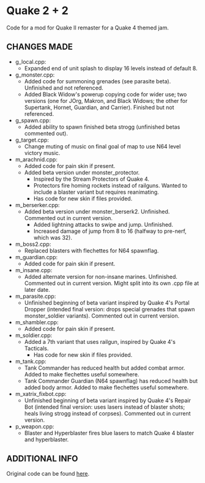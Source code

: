 # Quake 2 + 2
 Code for a mod for Quake II remaster for a Quake 4 themed jam.

## CHANGES MADE
- g_local.cpp:<br>
	- Expanded end of unit splash to display 16 levels instead of default 8.
- g_monster.cpp:<br>
  - Added code for summoning grenades (see parasite beta). Unfinished and not referenced.
  - Added Black Widow's powerup copying code for wider use; two versions (one for JOrg, Makron, and Black Widows; the other for Supertank, Hornet, Guardian, and Carrier). Finished but not referenced.
- g_spawn.cpp:<br>
  - Added ability to spawn finished beta strogg (unfinished betas commented out).
- g_target.cpp:<br>
	- Change muting of music on final goal of map to use N64 level victory music.
- m_arachnid.cpp:<br>
	- Added code for pain skin if present.
  - Added beta version under monster_protector.
    - Inspired by the Stream Protectors of Quake 4.
    - Protectors fire homing rockets instead of railguns. Wanted to include a blaster variant but requires reanimating.
    - Has code for new skin if files provided.
- m_berserker.cpp:<br>
  - Added beta version under monster_berserk2. Unfinished. Commented out in current version.
    - Added lightning attacks to swipe and jump. Unfinished.
    - Increased damage of jump from 8 to 16 (halfway to pre-nerf, which was 32).
- m_boss2.cpp:<br>
  - Replaced blasters with flechettes for N64 spawnflag.
- m_guardian.cpp:<br>
  - Added code for pain skin if present.
- m_insane.cpp:<br>
  - Added alternate version for non-insane marines. Unfinished. Commented out in current version. Might split into its own .cpp file at later date.
- m_parasite.cpp:<br>
  - Unfinished beginning of beta variant inspired by Quake 4's Portal Dropper (intended final version: drops special grenades that spawn monster_soldier variants). Commented out in current version.
- m_shambler.cpp:<br>
  - Added code for pain skin if present.
- m_soldier.cpp:<br>
  - Added a 7th variant that uses railgun, inspired by Quake 4's Tacticals.
    - Has code for new skin if files provided.
- m_tank.cpp:<br>
  - Tank Commander has reduced health but added combat armor. Added to make flechettes useful somewhere.
  - Tank Commander Guardian (N64 spawnflag) has reduced health but added body armor. Added to make flechettes useful somewhere.
- m_xatrix_fixbot.cpp:<br>
  - Unfinished beginning of beta variant inspired by Quake 4's Repair Bot (intended final version: uses lasers instead of blaster shots; heals living strogg instead of corpses). Commented out in current version. 
- p_weapon.cpp:<br>
  - Blaster and Hyperblaster fires blue lasers to match Quake 4 blaster and hyperblaster.

## ADDITIONAL INFO
Original code can be found [here](https://github.com/id-Software/quake2-rerelease-dll).
